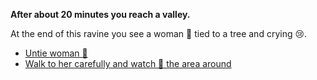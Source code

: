 **After about 20 minutes you reach a valley.**

At the end of this ravine you see a woman 👩 tied to a tree and crying 😢. 

- [Untie woman 👩](8-2CBA.md)
- [Walk to her carefully and watch 👀 the area around](8-2CBB.md)